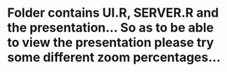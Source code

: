 # Folder contains UI.R, SERVER.R and the presentation... So as to be able to view the presentation please try some different zoom percentages... 
